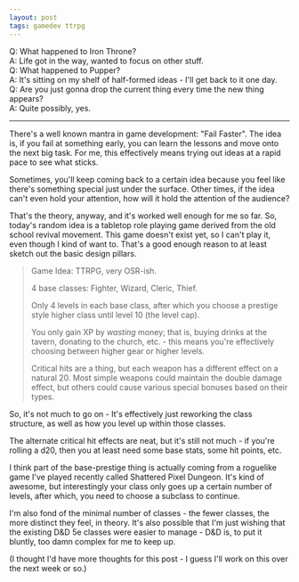 ```yaml
---
layout: post
tags: gamedev ttrpg
---
```


<!--more-->

Q: What happened to Iron Throne?  
A: Life got in the way, wanted to focus on other stuff.  
Q: What happened to Pupper?  
A: It's sitting on my shelf of half-formed ideas - I'll get back to it one day.  
Q: Are you just gonna drop the current thing every time the new thing appears?  
A: Quite possibly, yes.  

---

There's a well known mantra in game development: "Fail Faster". The idea is, if you fail at something early, you can learn the lessons and move onto the next big task. For me, this effectively means trying out ideas at a rapid pace to see what sticks.

Sometimes, you'll keep coming back to a certain idea because you feel like there's something special just under the surface. Other times, if the idea can't even hold your attention, how will it hold the attention of the audience?

That's the theory, anyway, and it's worked well enough for me so far. So, today's random idea is a tabletop role playing game derived from the old school revival movement. This game doesn't exist yet, so I can't play it, even though I kind of want to. That's a good enough reason to at least sketch out the basic design pillars.

> Game Idea: TTRPG, very OSR-ish.
> 
> 4 base classes: Fighter, Wizard, Cleric, Thief.
> 
> Only 4 levels in each base class, after which you choose a prestige style higher class until level 10 (the level cap).
> 
> You only gain XP by *wasting* money; that is, buying drinks at the tavern, donating to the church, etc. - this means you're effectively choosing between higher gear or higher levels.
> 
> Critical hits are a thing, but each weapon has a different effect on a natural 20. Most simple weapons could maintain the double damage effect, but others could cause various special bonuses based on their types.

So, it's not much to go on - It's effectively just reworking the class structure, as well as how you level up within those classes.

The alternate critical hit effects are neat, but it's still not much - if you're rolling a d20, then you at least need some base stats, some hit points, etc.

I think part of the base-prestige thing is actually coming from a roguelike game I've played recently called Shattered Pixel Dungeon. It's kind of awesome, but interestingly your class only goes up a certain number of levels, after which, you need to choose a subclass to continue.

I'm also fond of the minimal number of classes - the fewer classes, the more distinct they feel, in theory. It's also possible that I'm just wishing that the existing D&D 5e classes were easier to manage - D&D is, to put it bluntly, too damn complex for me to keep up.

(I thought I'd have more thoughts for this post - I guess I'll work on this over the next week or so.)